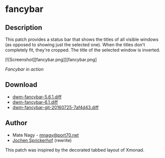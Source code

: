# fancybar

## Description

This patch provides a status bar that shows the titles of all visible windows
(as opposed to showing just the selected one). When the titles don't completely
fit, they're cropped. The title of the selected window is inverted.

[![Screenshot][fancybar.png]][fancybar.png]

*Fancybar in action*

## Download

 * [dwm-fancybar-5.6.1.diff](dwm-fancybar-5.6.1.diff)
 * [dwm-fancybar-6.1.diff](dwm-fancybar-6.1.diff)
 * [dwm-fancybar-git-20160725-7af4d43.diff](dwm-fancybar-git-20160725-7af4d43.diff)

## Author

 * Mate Nagy - <mnagy@port70.net>
 * [Jochen Sprickerhof](mailto:project@firstname.lastname.de) (rewrite)

This patch was inspired by the decorated tabbed layout of Xmonad.
